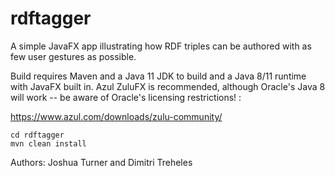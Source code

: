 # rdftagger

A simple JavaFX app illustrating how RDF triples can be authored with as few user gestures as possible.

Build requires Maven and a Java 11 JDK to build and a Java 8/11 runtime with JavaFX built in. Azul ZuluFX is recommended, although Oracle's Java 8 will work -- be aware of Oracle's licensing restrictions! : 

https://www.azul.com/downloads/zulu-community/

```
cd rdftagger
mvn clean install
```
Authors: Joshua Turner and Dimitri Treheles 
